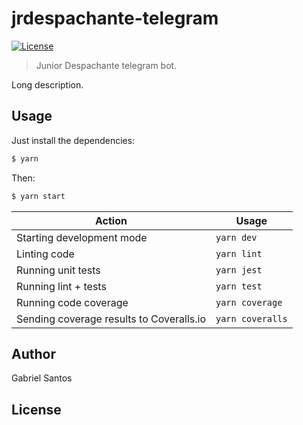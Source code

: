# jrdespachante-telegram

[![License][license-badge]][license-url]

> Junior Despachante telegram bot.

Long description.

## Usage

Just install the dependencies:

```bash
$ yarn
```

Then:

```bash
$ yarn start
```

| Action                                   | Usage            |
|------------------------------------------|------------------|
| Starting development mode                | `yarn dev`       |
| Linting code                             | `yarn lint`      |
| Running unit tests                       | `yarn jest`      |
| Running lint + tests                     | `yarn test`      |
| Running code coverage                    | `yarn coverage`  |
| Sending coverage results to Coveralls.io | `yarn coveralls` |

## Author

Gabriel Santos

## License

[license-url]: https://opensource.org/licenses/MIT
[license-badge]: https://img.shields.io/badge/License-MIT-yellow.svg